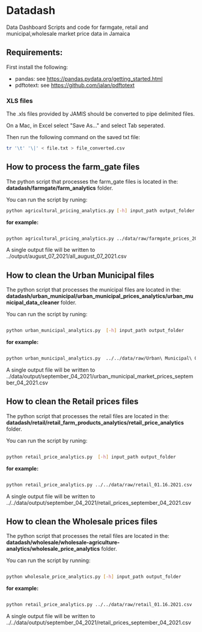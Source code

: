 # Datadash
Data Dashboard Scripts and code for farmgate, retail and municipal,wholesale market price data in Jamaica

## Requirements: 


First install the following:
- pandas: see https://pandas.pydata.org/getting_started.html
- pdftotext: see https://github.com/jalan/pdftotext

### XLS files

The .xls files provided by JAMIS should be converted to pipe delimited files.

On a Mac, in Excel select "Save As..." and select Tab seperated. 

Then run the following command on the saved txt file:
```bash
tr '\t' '\|' < file.txt > file_converted.csv
```

## How to process the farm_gate files

The python script that processes the farm_gate files is located in the: **datadash/farmgate/farm_analytics** folder.

You can run the script by runing: 
```bash
python agricultural_pricing_analytics.py [-h] input_path output_folder
```

**for example:**

```bash

python agricultural_pricing_analytics.py ../data/raw/farmgate_prices_2020_2021/csv/Farmgate\ 08.07.2021.csv ../output

```
A single output file will be written to ../output/august_07_2021/all_august_07_2021.csv


## How to clean the Urban Municipal  files

The python script that processes the municipal files are located in the: **datadash/urban_municipal/urban_municipal_prices_analytics/urban_municipal_data_cleaner** folder.

You can run the script by runing: 
```bash

python urban_municipal_analytics.py  [-h] input_path output_folder
```

**for example:**

```bash

python urban_municipal_analytics.py  ../../data/raw/Urban\ Municipal\ 09.04.2021.csv ../../data/output

```
A single output file will be written to ../data/output/september_04_2021/urban_municipal_market_prices_september_04_2021.csv



## How to clean the Retail prices files

The python script that processes the retail files are located in the: **datadash/retail/retail_farm_products_analytics/retail_price_analytics** folder.

You can run the script by runing: 
```bash

python retail_price_analytics.py  [-h] input_path output_folder
```

**for example:**

```bash

python retail_price_analytics.py ../../data/raw/retail_01.16.2021.csv  ../../data/output

```
A single output file will be written to  ../../data/output/september_04_2021/retail_prices_september_04_2021.csv


## How to clean the Wholesale prices files



The python script that processes the retail files are located in the: **datadash/wholesale/wholesale-agriculture-analytics/wholesale_price_analytics** folder.

You can run the script by running: 
```bash

python wholesale_price_analytics.py [-h] input_path output_folder

```

**for example:**

```bash

python retail_price_analytics.py ../../data/raw/retail_01.16.2021.csv  ../../data/output

```
A single output file will be written to  ../../data/output/september_04_2021/retail_prices_september_04_2021.csv






